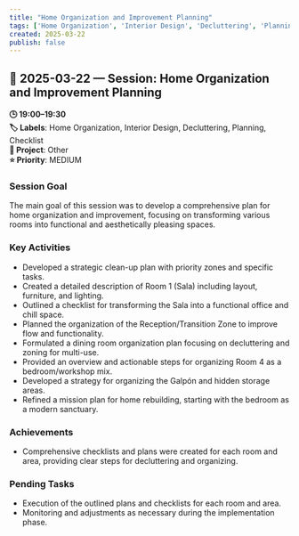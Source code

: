 ```yaml
---
title: "Home Organization and Improvement Planning"
tags: ['Home Organization', 'Interior Design', 'Decluttering', 'Planning', 'Checklist']
created: 2025-03-22
publish: false
---
```


## 📅 2025-03-22 — Session: Home Organization and Improvement Planning

**🕒 19:00–19:30**  
**🏷️ Labels**: Home Organization, Interior Design, Decluttering, Planning, Checklist  
**📂 Project**: Other  
**⭐ Priority**: MEDIUM  


### Session Goal
The main goal of this session was to develop a comprehensive plan for home organization and improvement, focusing on transforming various rooms into functional and aesthetically pleasing spaces.

### Key Activities
- Developed a strategic clean-up plan with priority zones and specific tasks.
- Created a detailed description of Room 1 (Sala) including layout, furniture, and lighting.
- Outlined a checklist for transforming the Sala into a functional office and chill space.
- Planned the organization of the Reception/Transition Zone to improve flow and functionality.
- Formulated a dining room organization plan focusing on decluttering and zoning for multi-use.
- Provided an overview and actionable steps for organizing Room 4 as a bedroom/workshop mix.
- Developed a strategy for organizing the Galpón and hidden storage areas.
- Refined a mission plan for home rebuilding, starting with the bedroom as a modern sanctuary.

### Achievements
- Comprehensive checklists and plans were created for each room and area, providing clear steps for decluttering and organizing.

### Pending Tasks
- Execution of the outlined plans and checklists for each room and area.
- Monitoring and adjustments as necessary during the implementation phase.

